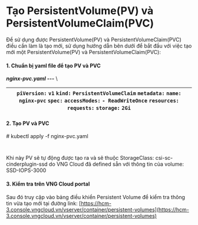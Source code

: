 # Tạo PersistentVolume(PV) và PersistentVolumeClaim(PVC)

Để sử dụng được PersistentVolume(PV) và PersistentVolumeClaim(PVC) điều cần làm là tạo mới, sử dụng hướng dẫn bên dưới để bắt đầu với việc tạo mới một PersistentVolume(PV) và PersistentVolumeClaim(PVC):

#### **1. Chuẩn bị yaml file để tạo PV và PVC**  <a href="#taopersistentvolume-pv-vapersistentvolumeclaim-pvc-1.chuanbiyamlfiledetaopvvapvc" id="taopersistentvolume-pv-vapersistentvolumeclaim-pvc-1.chuanbiyamlfiledetaopvvapvc"></a>

_**nginx-pvc.yaml**_**&#x20;---** \


| `piVersion:` `v1` `kind:` `PersistentVolumeClaim` `metadata:`  `name:` `nginx-pvc` `spec:`  `accessModes:`  `- ReadWriteOnce` `resources:`  `requests:`  `storage:` `2Gi`  |
| -------------------------------------------------------------------------------------------------------------------------------------------------------------------------- |

#### **2. Tạo PV và PVC**  <a href="#taopersistentvolume-pv-vapersistentvolumeclaim-pvc-2.taopvvapvc" id="taopersistentvolume-pv-vapersistentvolumeclaim-pvc-2.taopvvapvc"></a>

\# kubectl apply -f nginx-pvc.yaml &#x20;

<figure><img src="https://docs.vngcloud.vn/download/attachments/59804471/image2023-4-26_13-34-33.png?version=1&#x26;modificationDate=1687415316000&#x26;api=v2" alt=""><figcaption></figcaption></figure>

<figure><img src="https://docs.vngcloud.vn/download/attachments/59804471/image2023-4-26_13-35-23.png?version=1&#x26;modificationDate=1687415316000&#x26;api=v2" alt=""><figcaption></figcaption></figure>

Khi này PV sẽ tự động được tạo ra và sẽ thuộc StorageClass: csi-sc-cinderplugin-ssd do VNG Cloud đã defined sẵn với thông tin của volume: SSD-IOPS-3000

#### **3. Kiểm tra trên VNG Cloud portal** <a href="#taopersistentvolume-pv-vapersistentvolumeclaim-pvc-3.kiemtratrenvngcloudportal" id="taopersistentvolume-pv-vapersistentvolumeclaim-pvc-3.kiemtratrenvngcloudportal"></a>

Sau đó truy cập vào bảng điều khiển Persistent Volume để kiểm tra thông tin vừa tạo mới tại đường link: [https://hcm-3.console.vngcloud.vn/vserver/container/persistent-volumes](https://hcm-3.console.vngcloud.vn/vserver/container/persistent-volumes)

<figure><img src="https://docs.vngcloud.vn/download/attachments/59804471/image2023-6-22_13-57-47.png?version=1&#x26;modificationDate=1687417068000&#x26;api=v2" alt=""><figcaption></figcaption></figure>
